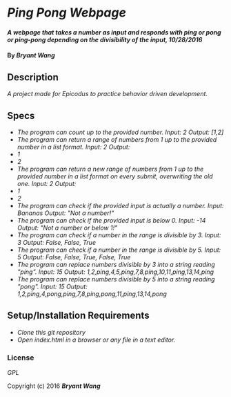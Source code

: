 # _Ping Pong Webpage_

#### _A webpage that takes a number as input and responds with ping or pong or ping-pong depending on the divisibility of the input, 10/28/2016_

#### By _**Bryant Wang**_

## Description

_A project made for Epicodus to practice behavior driven development._

## Specs

* _The program can count up to the provided number.
Input: 2
Output: [1,2]_
* _The program can return a range of numbers from 1 up to the provided number in a list format.
Input: 2
Output: <li>1</li><li>2</li>_
* _The program can return a new range of numbers from 1 up to the provided number in a list format on every submit, overwriting the old one.
Input: 2
Output: <li>1</li><li>2</li>_
* _The program can check if the provided input is actually a number.
Input: Bananas
Output: "Not a number!"_
* _The program can check if the provided input is below 0.
Input: -14
Output: "Not a number or below 1!"_
* _The program can check if a number in the range is divisible by 3.
Input: 3
Output: False, False, True_
* _The program can check if a number in the range is divisible by 5.
Input: 5
Output: False, False, True, False, True_
* _The program can replace numbers divisible by 3 into a string reading "ping".
Input: 15
Output: 1,2,ping,4,5,ping,7,8,ping,10,11,ping,13,14,ping_
* _The program can replace numbers divisible by 5 into a string reading "pong".
Input: 15
Output: 1,2,ping,4,pong,ping,7,8,ping,pong,11,ping,13,14,pong_

## Setup/Installation Requirements

* _Clone this git repository_
* _Open index.html in a browser or any file in a text editor._

### License

*GPL*

Copyright (c) 2016 **_Bryant Wang_**

